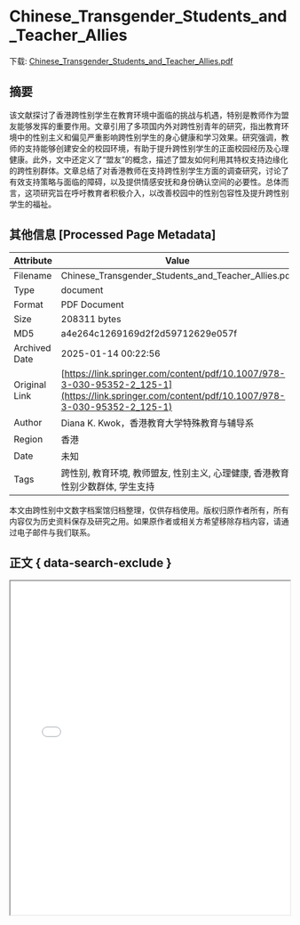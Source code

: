 # Chinese_Transgender_Students_and_Teacher_Allies

<!-- tcd_download_link -->
下载: [Chinese_Transgender_Students_and_Teacher_Allies.pdf](Chinese_Transgender_Students_and_Teacher_Allies.pdf)
<!-- tcd_download_link_end -->

## 摘要

<!-- tcd_abstract -->
该文献探讨了香港跨性别学生在教育环境中面临的挑战与机遇，特别是教师作为盟友能够发挥的重要作用。文章引用了多项国内外对跨性别青年的研究，指出教育环境中的性别主义和偏见严重影响跨性别学生的身心健康和学习效果。研究强调，教师的支持能够创建安全的校园环境，有助于提升跨性别学生的正面校园经历及心理健康。此外，文中还定义了“盟友”的概念，描述了盟友如何利用其特权支持边缘化的跨性别群体。文章总结了对香港教师在支持跨性别学生方面的调查研究，讨论了有效支持策略与面临的障碍，以及提供情感安抚和身份确认空间的必要性。总体而言，这项研究旨在呼吁教育者积极介入，以改善校园中的性别包容性及提升跨性别学生的福祉。

<!-- tcd_abstract_end -->

## 其他信息 [Processed Page Metadata]

| Attribute       | Value                                  |
|-----------------|----------------------------------------|
| Filename        | Chinese_Transgender_Students_and_Teacher_Allies.pdf                             |
| Type            | document                                 |
| Format          | PDF Document                               |
| Size            | 208311 bytes                           |
| MD5             | a4e264c1269169d2f2d59712629e057f                                  |
| Archived Date   | 2025-01-14 00:22:56                             |
| Original Link   | [https://link.springer.com/content/pdf/10.1007/978-3-030-95352-2_125-1](https://link.springer.com/content/pdf/10.1007/978-3-030-95352-2_125-1)                         |
| Author          | Diana K. Kwok，香港教育大学特殊教育与辅导系                               |
| Region          | 香港                               |
| Date            | 未知                                 |
| Tags            | 跨性别, 教育环境, 教师盟友, 性别主义, 心理健康, 香港教育, 性别少数群体, 学生支持                                 |

本文由跨性别中文数字档案馆归档整理，仅供存档使用。版权归原作者所有，所有内容仅为历史资料保存及研究之用。如果原作者或相关方希望移除存档内容，请通过电子邮件与我们联系。

## 正文 { data-search-exclude }

<!-- tcd_main_text -->
<iframe src="../Chinese_Transgender_Students_and_Teacher_Allies.pdf" width="100%" height="600px">
    <p>无法显示PDF，请下载查看。</p>
</iframe>
<!-- tcd_main_text_end -->

